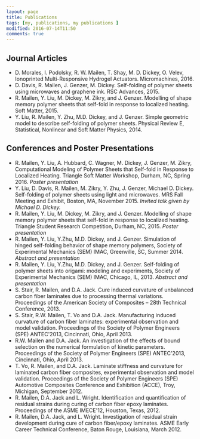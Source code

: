 ```yaml
---
layout: page
title: Publications
tags: [my, publications, my publications ]
modified: 2016-07-14T11:50
comments: true
---
```

## Journal Articles
* D. Morales, I. Podolsky, R. W. Mailen, T. Shay, M. D. Dickey, O. Velev, Ionoprinted Multi-Responsive Hydrogel Actuators. Micromachines, 2016.
* D. Davis, R. Mailen, J. Genzer, M. Dickey. Self-folding of polymer sheets using microwaves and graphene ink. RSC Advances, 2015.
* R. Mailen, Y. Liu, M. Dickey, M. Zikry, and J. Genzer. Modelling of shape memory polymer sheets that self-fold in response to localized heating. Soft Matter, 2015.
* Y. Liu, R. Mailen, Y. Zhu, M.D. Dickey, and J. Genzer. Simple geometric model to describe self-folding of polymer sheets. Physical Review E, Statistical, Nonlinear and Soft Matter Physics, 2014.

## Conferences and Poster Presentations
*	R. Mailen, Y. Liu, A. Hubbard, C. Wagner, M. Dickey, J. Genzer, M. Zikry, Computational Modeling of Polymer Sheets that Self-fold in Response to Localized Heating. Triangle Soft Matter Workshop, Durham, NC, Spring 2016. *Poster presentation*
*	Y. Liu, D. Davis, R. Mailen, M. Zikry, Y. Zhu, J. Genzer, Michael D. Dickey. Self-folding of polymer sheets using light and microwaves. MRS Fall Meeting and Exhibit, Boston, MA, November 2015. *Invited talk given by Michael D. Dickey.*
*	R. Mailen, Y. Liu, M. Dickey, M. Zikry, and J. Genzer. Modelling of shape memory polymer sheets that self-fold in response to localized heating. Triangle Student Research Competition, Durham, NC, 2015. *Poster presentation*
*	R. Mailen, Y. Liu, Y.Zhu, M.D. Dickey, and J. Genzer. Simulation of hinged self-folding behavior of shape memory polymers, Society of Experimental Mechanics (SEM) IMAC, Greenville, SC, Summer 2014. *Abstract and presentation*
*	R. Mailen, Y. Liu, Y.Zhu, M.D. Dickey, and J. Genzer. Self-folding of polymer sheets into origami: modeling and experiments, Society of Experimental Mechanics (SEM) IMAC, Chicago, IL, 2013. *Abstract and presentation*
*	S. Stair, R. Mailen, and D.A. Jack. Cure induced curvature of unbalanced carbon fiber laminates due to processing thermal variations. Proceedings of the American Society of Composites – 28th Technical Conference, 2013. 
*	S. Stair, R.W. Mailen, T. Vo and D.A. Jack. Manufacturing induced curvature of carbon fiber laminates: experimental observation and model validation. Proceedings of the Society of Polymer Engineers (SPE) ANTEC'2013, Cincinnati, Ohio, April 2013.
*	R.W. Mailen and D.A. Jack. An investigation of the effects of bound selection on the numerical formulation of kinetic parameters. Proceedings of the Society of Polymer Engineers (SPE) ANTEC'2013, Cincinnati, Ohio, April 2013.
*	T. Vo, R. Mailen, and D.A. Jack. Laminate stiffness and curvature for laminated carbon fiber composites, experimental observation and model validation. Proceedings of the Society of Polymer Engineers (SPE) Automotive Composites Conference and Exhibition (ACCE), Troy, Michigan, September 2012.
*	R. Mailen, D.A. Jack and L. Wright. Identification and quantification of residual strains during curing of carbon fiber epoxy laminates. Proceedings of the ASME IMECE'12, Houston, Texas, 2012.
*	R. Mailen, D.A. Jack, and L. Wright. Investigation of residual strain development during cure of carbon fiber/epoxy laminates. ASME Early Career Technical Conference, Baton Rouge, Louisiana, March 2012.
